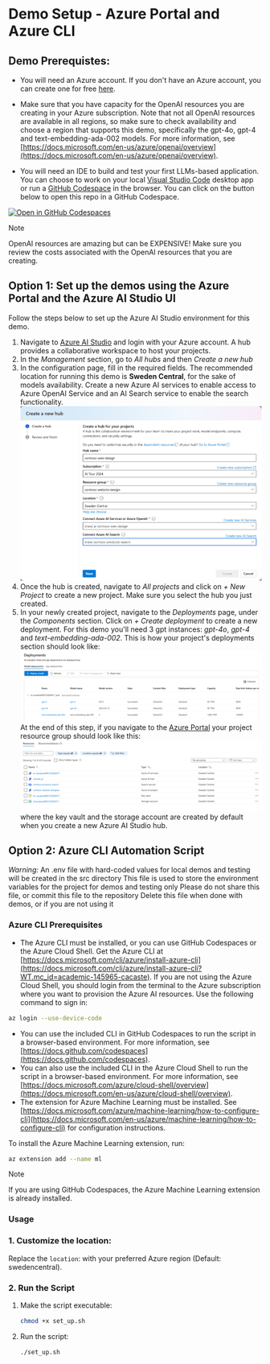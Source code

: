 
# Demo Setup - Azure Portal and Azure CLI


## Demo Prerequistes: 

- You will need an Azure account.  If you don't have an Azure account, you can create one for free [here](https://azure.microsoft.com/en-us/free/).

- Make sure that you have capacity for the OpenAI resources you are creating in your Azure subscription.  Note that not all OpenAI resources are available in all regions, so make sure to check availability and choose a region that supports this demo, specifically the gpt-4o, gpt-4 and text-embedding-ada-002 models.
For more information, see [https://docs.microsoft.com/en-us/azure/openai/overview](https://docs.microsoft.com/en-us/azure/openai/overview).

- You will need an IDE to build and test your first LLMs-based application. You can choose to work on your local [Visual Studio Code](https://code.visualstudio.com/) desktop app or run a [GitHub Codespace](https://github.com/features/codespaces) in the browser. You can click on the button below to open this repo in a GitHub Codespace.

 [![Open in GitHub Codespaces](https://img.shields.io/static/v1?style=for-the-badge&label=GitHub+Codespaces&message=Open&color=brightgreen&logo=github)](https://github.com/codespaces/new?hide_repo_select=true&machine=basicLinux32gb&repo=826287138&ref=main&devcontainer_path=.devcontainer%2Fdevcontainer.json&geo=UsEast)

> [!NOTE] 
> OpenAI resources are amazing but can be EXPENSIVE!  Make sure you review the costs associated with the OpenAI resources that you are creating.

## Option 1: Set up the demos using the Azure Portal and the Azure AI Studio UI

Follow the steps below to set up the Azure AI Studio environment for this demo.

1. Navigate to [Azure AI Studio](ai.azure.com) and login with your Azure account. A hub provides a collaborative workspace to host your projects.
1. In the *Management* section, go to *All hubs* and then *Create a new hub*
1. In the configuration page, fill in the required fields. The recommended location for running this demo is **Sweden Central**, for the sake of models availability. Create a new Azure AI services to enable access to Azure OpenAI Service and an AI Search service to enable the search functionality.
![Hub configuration](./media/hub_configuration.png)
1. Once the hub is created, navigate to *All projects* and click on *+ New Project* to create a new project. Make sure you select the hub you just created. 
1. In your newly created project, navigate to the *Deployments* page, under the *Components* section. Click on *+ Create deployment* to create a new deployment. For this demo you'll need 3 gpt instances: *gpt-4o*, *gpt-4* and *text-embedding-ada-002*. This is how your project's deployments section should look like:
![Deployments section](./media/deployments.png)
At the end of this step, if you navigate to the [Azure Portal](portal.azure.com) your project resource group should look like this:
![Azure resource group](./media/azure_rg.png)
where the key vault and the storage account are created by default when you create a new Azure AI Studio hub.

## Option 2: Azure CLI Automation Script

*Warning:* An .env file with hard-coded values for local demos and testing will be created in the src directory
This file is used to store the environment variables for the project for demos and testing only
Please do not share this file, or commit this file to the repository
Delete this file when done with demos, or if you are not using it


### Azure CLI Prerequisites

- The Azure CLI must be installed, or you can use GitHub Codespaces or the Azure Cloud Shell.  Get the Azure CLI at [https://docs.microsoft.com/cli/azure/install-azure-cli](https://docs.microsoft.com/cli/azure/install-azure-cli?WT.mc_id=academic-145965-cacaste). If you are not using the Azure Cloud Shell, you should login from the terminal to the Azure subscription where you want to provision the Azure AI resources. Use the following command to sign in:
```bash
az login --use-device-code
```
- You can use the included CLI in GitHub Codespaces to run the script in a browser-based environment.  For more information, see [https://docs.github.com/codespaces](https://docs.github.com/codespaces). 
- You can also use the included CLI in the Azure Cloud Shell to run the script in a browser-based environment.  For more information, see [https://docs.microsoft.com/azure/cloud-shell/overview](https://docs.microsoft.com/en-us/azure/cloud-shell/overview).
- The extension for Azure Machine Learning must be installed.  See [https://docs.microsoft.com/azure/machine-learning/how-to-configure-cli](https://docs.microsoft.com/en-us/azure/machine-learning/how-to-configure-cli) for configuration instructions.

To install the Azure Machine Learning extension, run:
```bash
az extension add --name ml
```
>[!NOTE]
>If you are using GitHub Codespaces, the Azure Machine Learning extension is already installed.


### Usage

### 1. Customize the location:

Replace the `location`: with your preferred Azure region (Default: swedencentral).

### 2. Run the Script

1. Make the script executable:
   ```bash
   chmod +x set_up.sh
   ```
2. Run the script:
   ```bash
   ./set_up.sh
   ```
